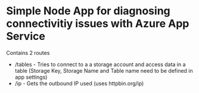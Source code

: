 # Simple Node App for diagnosing connectivitiy issues with Azure App Service

Contains 2 routes 
- /tables - Tries to connect to a a storage account and access data in a table (Storage Key, Storage Name and Table name need to be defined in app settings)
- /ip - Gets the outbound IP used (uses httpbin.org/ip)